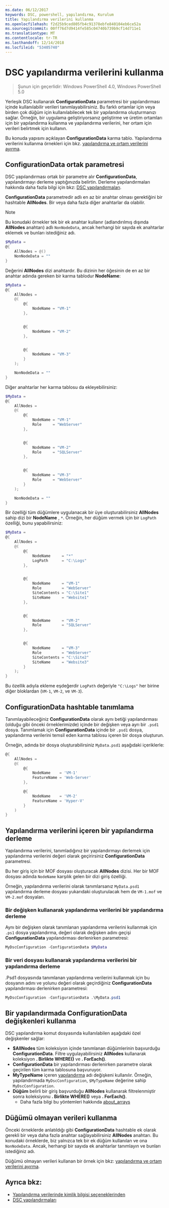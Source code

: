 ```yaml
---
ms.date: 06/12/2017
keywords: DSC, powershell, yapılandırma, Kurulum
title: Yapılandırma verilerini kullanma
ms.openlocfilehash: f2d25b9ced805fb4c91378ebfe840104eb6ce52a
ms.sourcegitcommit: 00ff76d7d9414fe585c04740b739b9cf14d711e1
ms.translationtype: MT
ms.contentlocale: tr-TR
ms.lasthandoff: 12/14/2018
ms.locfileid: "53405740"
---
```

# <a name="using-configuration-data-in-dsc"></a>DSC yapılandırma verilerini kullanma

> Şunun için geçerlidir: Windows PowerShell 4.0, Windows PowerShell 5.0

Yerleşik DSC kullanarak **ConfigurationData** parametresi bir yapılandırması içinde kullanılabilir verileri tanımlayabilirsiniz.
Bu farklı ortamlar için veya birden çok düğüm için kullanılabilecek tek bir yapılandırma oluşturmanızı sağlar.
Örneğin, bir uygulama geliştiriyorsanız geliştirme ve üretim ortamları için bir yapılandırma kullanma ve yapılandırma verilerini, her ortam için verileri belirtmek için kullanın.

Bu konuda yapısını açıklayan **ConfigurationData** karma tablo.
Yapılandırma verilerini kullanma örnekleri için bkz. [yapılandırma ve ortam verilerini ayırma](separatingEnvData.md).

## <a name="the-configurationdata-common-parameter"></a>ConfigurationData ortak parametresi

DSC yapılandırması ortak bir parametre alır **ConfigurationData**, yapılandırmayı derleme yaptığınızda belirtin.
Derleme yapılandırmaları hakkında daha fazla bilgi için bkz: [DSC yapılandırmaları](configurations.md).

**ConfigurationData** parametredir adlı en az bir anahtar olması gerektiğini bir hashtable **AllNodes**.
Bir veya daha fazla diğer anahtarlar da olabilir.

> [!NOTE]
> Bu konudaki örnekler tek bir ek anahtar kullanır (adlandırılmış dışında **AllNodes** anahtarı) adlı `NonNodeData`, ancak herhangi bir sayıda ek anahtarlar eklemek ve bunları istediğiniz adı.

```powershell
$MyData =
@{
    AllNodes = @()
    NonNodeData = ""
}
```

Değerini **AllNodes** dizi anahtardır. Bu dizinin her öğesinin de en az bir anahtar adında gereken bir karma tablodur **NodeName**:

```powershell
$MyData =
@{
    AllNodes =
    @(
        @{
            NodeName = "VM-1"
        },


        @{
            NodeName = "VM-2"
        },


        @{
            NodeName = "VM-3"
        }
    );

    NonNodeData = ""
}
```

Diğer anahtarlar her karma tablosu da ekleyebilirsiniz:

```powershell
$MyData =
@{
    AllNodes =
    @(
        @{
            NodeName = "VM-1"
            Role     = "WebServer"
        },


        @{
            NodeName = "VM-2"
            Role     = "SQLServer"
        },


        @{
            NodeName = "VM-3"
            Role     = "WebServer"
        }
    );

    NonNodeData = ""
}
```

Bir özelliği tüm düğümlere uygulanacak bir üye oluşturabilirsiniz **AllNodes** sahip dizi bir **NodeName** , `*`.
Örneğin, her düğüm vermek için bir `LogPath` özelliği, bunu yapabilirsiniz:

```powershell
$MyData =
@{
    AllNodes =
    @(
        @{
            NodeName     = "*"
            LogPath      = "C:\Logs"
        },


        @{
            NodeName     = "VM-1"
            Role         = "WebServer"
            SiteContents = "C:\Site1"
            SiteName     = "Website1"
        },


        @{
            NodeName     = "VM-2"
            Role         = "SQLServer"
        },


        @{
            NodeName     = "VM-3"
            Role         = "WebServer"
            SiteContents = "C:\Site2"
            SiteName     = "Website3"
        }
    );
}
```

Bu özellik adıyla ekleme eşdeğerdir `LogPath` değeriyle `"C:\Logs"` her birine diğer bloklardan (`VM-1`, `VM-2`, ve `VM-3`).

## <a name="defining-the-configurationdata-hashtable"></a>ConfigurationData hashtable tanımlama

Tanımlayabileceğiniz **ConfigurationData** olarak aynı betiği yapılandırması (olduğu gibi önceki örneklerimizde) içinde bir değişken veya ayrı bir `.psd1` dosya.
Tanımlamak için **ConfigurationData** içinde bir `.psd1` dosya, yapılandırma verilerini temsil eden karma tablosu içeren bir dosya oluşturun.

Örneğin, adında bir dosya oluşturabilirsiniz `MyData.psd1` aşağıdaki içeriklerle:

```powershell
@{
    AllNodes =
    @(
        @{
            NodeName    = 'VM-1'
            FeatureName = 'Web-Server'
        },

        @{
            NodeName    = 'VM-2'
            FeatureName = 'Hyper-V'
        }
    )
}
```

## <a name="compiling-a-configuration-with-configuration-data"></a>Yapılandırma verilerini içeren bir yapılandırma derleme

Yapılandırma verilerini, tanımladığınız bir yapılandırmayı derlemek için yapılandırma verilerini değeri olarak geçirirsiniz **ConfigurationData** parametresi.

Bu her giriş için bir MOF dosyası oluşturacak **AllNodes** dizisi.
Her bir MOF dosyası adında `NodeName` karşılık gelen bir dizi giriş özelliği.

Örneğin, yapılandırma verilerini olarak tanımlarsanız `MyData.psd1` yapılandırma derleme dosyası yukarıdaki oluşturulacak hem de `VM-1.mof` ve `VM-2.mof` dosyaları.

### <a name="compiling-a-configuration-with-configuration-data-using-a-variable"></a>Bir değişken kullanarak yapılandırma verilerini bir yapılandırma derleme

Aynı bir değişken olarak tanımlanan yapılandırma verilerini kullanmak için `.ps1` dosya yapılandırma, değeri olarak değişken adını geçişi **ConfigurationData** yapılandırması derlenirken parametresi:

```powershell
MyDscConfiguration -ConfigurationData $MyData
```

### <a name="compiling-a-configuration-with-configuration-data-using-a-data-file"></a>Bir veri dosyası kullanarak yapılandırma verilerini bir yapılandırma derleme

.Psd1 dosyasında tanımlanan yapılandırma verilerini kullanmak için bu dosyanın adını ve yolunu değeri olarak geçirdiğiniz **ConfigurationData** yapılandırması derlenirken parametresi:

```powershell
MyDscConfiguration -ConfigurationData .\MyData.psd1
```

## <a name="using-configurationdata-variables-in-a-configuration"></a>Bir yapılandırmada ConfigurationData değişkenleri kullanma

DSC yapılandırma komut dosyasında kullanılabilen aşağıdaki özel değişkenler sağlar:

- **$AllNodes** tüm koleksiyon içinde tanımlanan düğümlerinin başvurduğu **ConfigurationData**. Filtre uygulayabilirsiniz **AllNodes** kullanarak koleksiyon **. Birlikte WHERE()** ve **. ForEach()**.
- **ConfigurationData** bir yapılandırması derlenirken parametre olarak geçirilen tüm karma tablosuna başvuruyor.
- **MyTypeName** içeren [yapılandırma](configurations.md) adı değişkeni kullanılır. Örneğin, yapılandırmada `MyDscConfiguration`, `$MyTypeName` değerine sahip `MyDscConfiguration`.
- **Düğüm** belirli bir giriş başvurduğu **AllNodes** kullanarak filtrelenmiştir sonra koleksiyonu **. Birlikte WHERE()** veya **. ForEach()**.
  - Daha fazla bilgi bu yöntemleri hakkında [about_arrays](/powershell/reference/3.0/Microsoft.PowerShell.Core/About/about_Arrays.md)

## <a name="using-non-node-data"></a>Düğümü olmayan verileri kullanma

Önceki örneklerde anlatıldığı gibi **ConfigurationData** hashtable ek olarak gerekli bir veya daha fazla anahtar sağlayabilirsiniz **AllNodes** anahtarı.
Bu konudaki örneklerde, biz yalnızca tek bir ek düğüm kullanılan ve ona `NonNodeData`.
Ancak, herhangi bir sayıda ek anahtarlar tanımlayın ve bunları istediğiniz adı.

Düğümü olmayan verileri kullanan bir örnek için bkz: [yapılandırma ve ortam verilerini ayırma](separatingEnvData.md).

## <a name="see-also"></a>Ayrıca bkz:

- [Yapılandırma verilerinde kimlik bilgisi seçeneklerinden](configDataCredentials.md)
- [DSC yapılandırmaları](configurations.md)